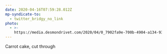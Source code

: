```yaml
---
date: 2020-04-16T07:59:28.012Z
mp-syndicate-to:
  - twitter_bridgy_no_link
photo:
  - >-
    https://media.desmondrivet.com/2020/04/0_7902fa9e-700b-4904-a134-93dde70dca43.jpg
---
```


Carrot cake, cut through
